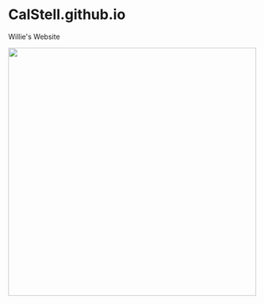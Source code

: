 # CalStell.github.io
Willie's Website

<img src="https://media.giphy.com/media/1OF9p190RXLt9ppgjZ/giphy.gif" width="500" >
